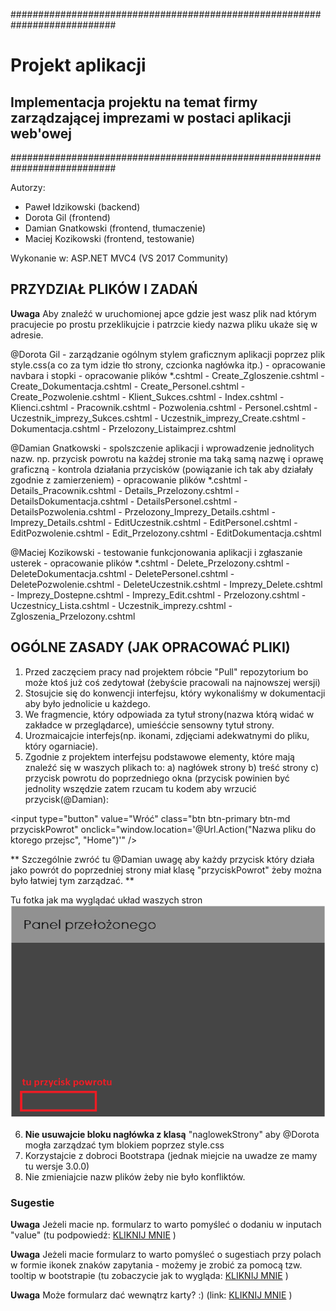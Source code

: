 ###########################################################################

# Projekt aplikacji 
## Implementacja projektu na temat firmy zarządzającej imprezami w postaci aplikacji web'owej

###########################################################################

Autorzy:
* Paweł Idzikowski (backend)
* Dorota Gil (frontend)
* Damian Gnatkowski (frontend, tłumaczenie)
* Maciej Kozikowski (frontend, testowanie)

Wykonanie w: ASP.NET MVC4 (VS 2017 Community)

## PRZYDZIAŁ PLIKÓW I ZADAŃ

**Uwaga** Aby znaleźć w uruchomionej apce gdzie jest wasz plik nad którym pracujecie po prostu przeklikujcie i patrzcie kiedy nazwa pliku ukaże się w adresie.

@Dorota Gil
        - zarządzanie ogólnym stylem graficznym aplikacji poprzez plik style.css(a co za tym idzie tło strony, czcionka nagłówka itp.)
		- opracowanie navbara i stopki
		- opracowanie plików *.cshtml 
		  - Create_Zgloszenie.cshtml 
		  - Create_Dokumentacja.cshtml
		  - Create_Personel.cshtml
		  - Create_Pozwolenie.cshtml
		  - Klient_Sukces.cshtml
		  - Index.cshtml
		  - Klienci.cshtml
		  - Pracownik.cshtml
		  - Pozwolenia.cshtml
		  - Personel.cshtml
		  - Uczestnik_imprezy_Sukces.cshtml
		  - Uczestnik_imprezy_Create.cshtml
		  - Dokumentacja.cshtml
		  - Przelozony_Listaimprez.cshtml
		  
@Damian Gnatkowski
        - spolszczenie aplikacji i wprowadzenie jednolitych nazw. np. przycisk powrotu na każdej stronie ma taką samą nazwę i oprawę graficzną
		- kontrola działania przycisków (powiązanie ich tak aby działały zgodnie z zamierzeniem)
		- opracowanie plików *.cshtml 
		  - Details_Pracownik.cshtml
		  - Details_Przelozony.cshtml
		  - DetailsDokumentacja.cshtml
		  - DetailsPersonel.cshtml
		  - DetailsPozwolenia.cshtml
		  - Przelozony_Imprezy_Details.cshtml
		  - Imprezy_Details.cshtml
		  - EditUczestnik.cshtml
		  - EditPersonel.cshtml
		  - EditPozwolenie.cshtml
		  - Edit_Przelozony.cshtml
		  - EditDokumentacja.cshtml

@Maciej Kozikowski
        - testowanie funkcjonowania aplikacji i zgłaszanie usterek
		- opracowanie plików *.cshtml 
		  - Delete_Przelozony.cshtml
		  - DeleteDokumentacja.cshtml
		  - DeletePersonel.cshtml
		  - DeletePozwolenie.cshtml
		  - DeleteUczestnik.cshtml
		  - Imprezy_Delete.cshtml
		  - Imprezy_Dostepne.cshtml
		  - Imprezy_Edit.cshtml
		  - Przelozony.cshtml
		  - Uczestnicy_Lista.cshtml
		  - Uczestnik_imprezy.cshtml
		  - Zgloszenia_Przelozony.cshtml


## OGÓLNE ZASADY (JAK OPRACOWAĆ PLIKI)

1. Przed zaczęciem pracy nad projektem róbcie "Pull" repozytorium bo może ktoś już coś zedytował (żebyście pracowali na najnowszej wersji)
2. Stosujcie się do konwencji interfejsu, który wykonaliśmy w dokumentacji aby było jednolicie u każdego.
3. We fragmencie, który odpowiada za tytuł strony(nazwa którą widać w zakładce w przeglądarce), umieśćcie sensowny tytuł strony.
4. Urozmaicajcie interfejs(np. ikonami, zdjęciami adekwatnymi do pliku, który ogarniacie).
5. Zgodnie z projektem interfejsu podstawowe elementy, które mają znaleźć się w waszych plikach to:
a) nagłówek strony
b) treść strony
c) przycisk powrotu do poprzedniego okna (przycisk powinien być jednolity wszędzie zatem rzucam tu kodem
aby wrzucić przycisk(@Damian): 

<input type="button" value="Wróć" class="btn btn-primary btn-md przyciskPowrot" onclick="window.location='@Url.Action("Nazwa pliku do ktorego przejsc", "Home")'" />

** Szczególnie zwróć tu @Damian uwagę aby każdy przycisk który działa jako powrót do poprzedniej strony miał klasę "przyciskPowrot" żeby można było łatwiej tym zarządzać. **

Tu fotka jak ma wyglądać układ waszych stron
![Error](https://github.com/trolit/inzOpr_Aplikacja/blob/master/images/example.png)

6. **Nie usuwajcie bloku nagłówka z klasą** "naglowekStrony" aby @Dorota mogła zarządzać tym blokiem poprzez style.css
7. Korzystajcie z dobroci Bootstrapa (jednak miejcie na uwadze ze mamy tu wersje 3.0.0)
8. Nie zmieniajcie nazw plików żeby nie było konfliktów.

### Sugestie 

**Uwaga** Jeżeli macie np. formularz to warto pomyśleć o dodaniu w inputach "value" 
(tu podpowiedź: [KLIKNIJ MNIE](https://stackoverflow.com/questions/6062528/html-editorfor-set-default-value) ) 

**Uwaga** Jeżeli macie formularz to warto pomyśleć o sugestiach przy polach w formie ikonek znaków zapytania  - możemy je zrobić za pomocą tzw. tooltip w bootstrapie
(tu zobaczycie jak to wygląda: [KLIKNIJ MNIE](https://www.w3schools.com/bootstrap/bootstrap_tooltip.asp) ) 

**Uwaga** Może formularz dać wewnątrz karty? :) (link: [KLIKNIJ MNIE](https://getbootstrap.com/docs/4.0/components/card/) ) 